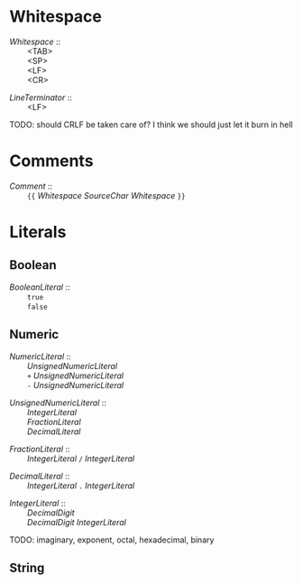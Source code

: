 # Whitespace

_Whitespace_ ::  
&nbsp;&nbsp;&nbsp;&nbsp;&nbsp;&nbsp;&nbsp;&nbsp;\<TAB\>  
&nbsp;&nbsp;&nbsp;&nbsp;&nbsp;&nbsp;&nbsp;&nbsp;\<SP\>  
&nbsp;&nbsp;&nbsp;&nbsp;&nbsp;&nbsp;&nbsp;&nbsp;\<LF\>  
&nbsp;&nbsp;&nbsp;&nbsp;&nbsp;&nbsp;&nbsp;&nbsp;\<CR\>

_LineTerminator_ ::  
&nbsp;&nbsp;&nbsp;&nbsp;&nbsp;&nbsp;&nbsp;&nbsp;\<LF\>

TODO: should CRLF be taken care of? I think we should just let it burn in hell

# Comments

_Comment_ ::  
&nbsp;&nbsp;&nbsp;&nbsp;&nbsp;&nbsp;&nbsp;&nbsp;`{{` _Whitespace_ _SourceChar_ _Whitespace_ `}}`

# Literals

## Boolean

_BooleanLiteral_ ::  
&nbsp;&nbsp;&nbsp;&nbsp;&nbsp;&nbsp;&nbsp;&nbsp;`true`  
&nbsp;&nbsp;&nbsp;&nbsp;&nbsp;&nbsp;&nbsp;&nbsp;`false`  

## Numeric

_NumericLiteral_ ::  
&nbsp;&nbsp;&nbsp;&nbsp;&nbsp;&nbsp;&nbsp;&nbsp;_UnsignedNumericLiteral_  
&nbsp;&nbsp;&nbsp;&nbsp;&nbsp;&nbsp;&nbsp;&nbsp;`+` _UnsignedNumericLiteral_  
&nbsp;&nbsp;&nbsp;&nbsp;&nbsp;&nbsp;&nbsp;&nbsp;`-` _UnsignedNumericLiteral_

_UnsignedNumericLiteral_ ::  
&nbsp;&nbsp;&nbsp;&nbsp;&nbsp;&nbsp;&nbsp;&nbsp;_IntegerLiteral_  
&nbsp;&nbsp;&nbsp;&nbsp;&nbsp;&nbsp;&nbsp;&nbsp;_FractionLiteral_  
&nbsp;&nbsp;&nbsp;&nbsp;&nbsp;&nbsp;&nbsp;&nbsp;_DecimalLiteral_

_FractionLiteral_ ::  
&nbsp;&nbsp;&nbsp;&nbsp;&nbsp;&nbsp;&nbsp;&nbsp;_IntegerLiteral_ `/` _IntegerLiteral_

_DecimalLiteral_ ::  
&nbsp;&nbsp;&nbsp;&nbsp;&nbsp;&nbsp;&nbsp;&nbsp;_IntegerLiteral_ `.` _IntegerLiteral_

_IntegerLiteral_ ::  
&nbsp;&nbsp;&nbsp;&nbsp;&nbsp;&nbsp;&nbsp;&nbsp;_DecimalDigit_  
&nbsp;&nbsp;&nbsp;&nbsp;&nbsp;&nbsp;&nbsp;&nbsp;_DecimalDigit_ _IntegerLiteral_

TODO: imaginary, exponent, octal, hexadecimal, binary

## String


